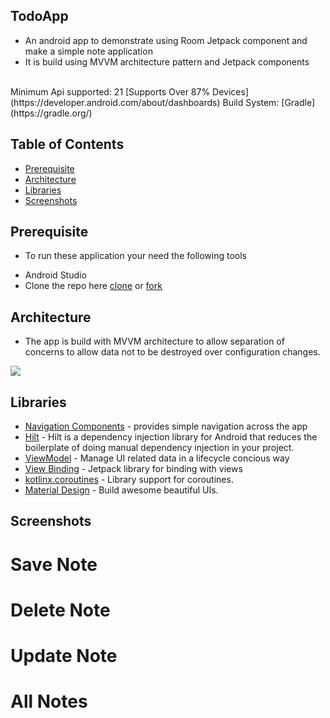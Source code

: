 ## TodoApp
- An android app to demonstrate using Room Jetpack component and make a simple note application
- It is build using MVVM architecture pattern and Jetpack components

</br>
Minimum Api supported: 21 [Supports Over 87% Devices](https://developer.android.com/about/dashboards)
Build System: [Gradle](https://gradle.org/)

## Table of Contents
- [Prerequisite](#prerequisite)
- [Architecture](#architecture)
- [Libraries](#libraries)
- [Screenshots](#screenshots)

## Prerequisite
- To run these application your need the following tools
* Android Studio
* Clone the repo here [clone](https://github.com/Alex-mumo/TodoApp.git) or [fork]()

## Architecture
- The app is build with MVVM architecture to allow separation of concerns to allow data not to be destroyed over configuration changes.
<img src="assets/">

## Libraries
* [Navigation Components](https://developer.android.com/guide/navigation/navigation-getting-started) - provides simple navigation across the app 
* [Hilt](https://developer.android.com/training/dependency-injection/hilt-android) - Hilt is a dependency injection library for Android that reduces the boilerplate of doing manual dependency injection in your project.
* [ViewModel](https://developer.android.com/topic/libraries/architecture/viewmodel) - Manage UI related data in a lifecycle concious way
* [View Binding](https://developer.android.com/topic/libraries/data-binding) - Jetpack library for binding with views
* [kotlinx.coroutines](https://github.com/Kotlin/kotlinx.coroutines) - Library support for coroutines.
* [Material Design](https://material.io/develop/android/docs/getting-started/) - Build awesome beautiful UIs.

## Screenshots
# Save Note

# Delete Note 

# Update Note

# All Notes
